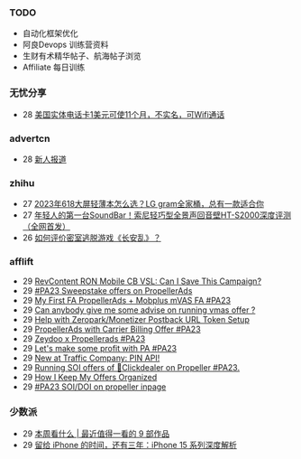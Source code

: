 ### TODO
-  自动化框架优化
-  阿良Devops 训练营资料
-  生财有术精华帖子、航海帖子浏览
-  Affiliate 每日训练

### 无忧分享
<!-- ruyo:START -->
-  28 [美国实体电话卡1美元可使11个月，不实名，可Wifi通话](https://51.ruyo.net/18487.html)<!-- ruyo:END -->

### advertcn
<!-- advertcn:START -->
-  28 [新人报道](https://www.advertcn.com/forum.php?mod=viewthread&tid=112317)<!-- advertcn:END -->

### zhihu
<!-- zhihu:START -->
-  27 [2023年618大屏轻薄本怎么选？LG gram全家桶，总有一款适合你](http://zhuanlan.zhihu.com/p/632641888?utm_campaign=rss&utm_medium=rss&utm_source=rss&utm_content=title)
-  27 [年轻人的第一台SoundBar！索尼轻巧型全景声回音壁HT-S2000深度评测（全网首发）](http://zhuanlan.zhihu.com/p/630990296?utm_campaign=rss&utm_medium=rss&utm_source=rss&utm_content=title)
-  26 [如何评价密室逃脱游戏《长安乱》？](http://www.zhihu.com/question/563950552/answer/3045961312?utm_campaign=rss&utm_medium=rss&utm_source=rss&utm_content=title)<!-- zhihu:END -->

### afflift
<!-- afflift:START -->
-  29 [RevContent RON Mobile CB VSL: Can I Save This Campaign?](https://afflift.com/f/threads/revcontent-ron-mobile-cb-vsl-can-i-save-this-campaign.11587/)
-  29 [#PA23 Sweepstake offers on PropellerAds](https://afflift.com/f/threads/pa23-sweepstake-offers-on-propellerads.11555/)
-  29 [My First FA PropellerAds + Mobplus mVAS FA #PA23](https://afflift.com/f/threads/my-first-fa-propellerads-mobplus-mvas-fa-pa23.11695/)
-  29 [Can anybody give me some advise on running vmas offer ?](https://afflift.com/f/threads/can-anybody-give-me-some-advise-on-running-vmas-offer.11701/)
-  29 [Help with Zeropark/Monetizer Postback URL Token Setup](https://afflift.com/f/threads/help-with-zeropark-monetizer-postback-url-token-setup.11702/)
-  29 [PropellerAds with Carrier Billing Offer #PA23](https://afflift.com/f/threads/propellerads-with-carrier-billing-offer-pa23.11672/)
-  29 [Zeydoo x Propellerads #PA23](https://afflift.com/f/threads/zeydoo-x-propellerads-pa23.11561/)
-  29 [Let&#39;s make some profit with PA #PA23](https://afflift.com/f/threads/lets-make-some-profit-with-pa-pa23.11600/)
-  29 [New at Traffic Company: PIN API!](https://afflift.com/f/threads/new-at-traffic-company-pin-api.10362/)
-  29 [Running SOI offers of 🎯Clickdealer on Propeller #PA23.](https://afflift.com/f/threads/running-soi-offers-of-%F0%9F%8E%AFclickdealer-on-propeller-pa23.11546/)
-  29 [How I Keep My Offers Organized](https://afflift.com/f/threads/how-i-keep-my-offers-organized.11643/)
-  29 [#PA23 SOI/DOI on propeller inpage](https://afflift.com/f/threads/pa23-soi-doi-on-propeller-inpage.11551/)<!-- afflift:END -->

### 少数派
<!-- sspai:START -->
-  29 [本周看什么 | 最近值得一看的 9 部作品](https://sspai.com/post/83307)
-  29 [留给 iPhone 的时间，还有三年：iPhone 15 系列深度解析](https://sspai.com/post/83300)<!-- sspai:END -->
